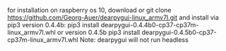 for installation on raspberry os 10, download or
git clone https://github.com/Georg-Auer/dearpygui-linux_armv7l.git
and install via pip3 version 0.4.4b:
pip3 install dearpygui-0.4.4b0-cp37-cp37m-linux_armv7l.whl
or version 0.4.5b
pip3 install dearpygui-0.4.5b0-cp37-cp37m-linux_armv7l.whl
Note: dearpygui will not run headless
